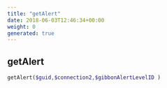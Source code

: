 ```yaml
---
title: "getAlert"
date: 2018-06-03T12:46:34+00:00
weight: 0
generated: true
---
```


## getAlert



```php
getAlert($guid,$connection2,$gibbonAlertLevelID )
```





